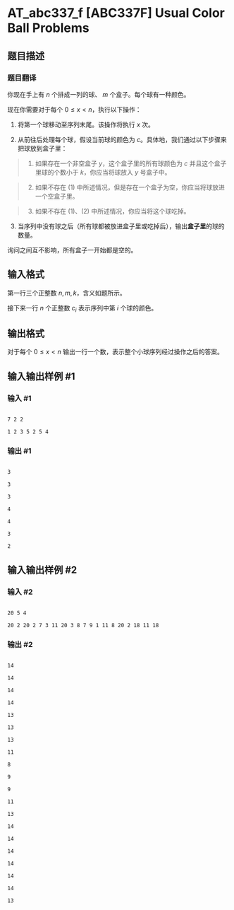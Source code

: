 # AT_abc337_f [ABC337F] Usual Color Ball Problems

## 题目描述

### 题目翻译

你现在手上有 $n$ 个排成一列的球、 $m$ 个盒子。每个球有一种颜色。

现在你需要对于每个 $0\le x< n$，执行以下操作：

1. 将第一个球移动至序列末尾。该操作将执行 $x$ 次。
2. 从前往后处理每个球，假设当前球的颜色为 $c$。具体地，我们通过以下步骤来把球放到盒子里：
> 1. 如果存在一个非空盒子 $y$，这个盒子里的所有球颜色为 $c$ 并且这个盒子里球的个数小于 $k$，你应当将球放入 $y$ 号盒子中。
>2. 如果不存在 (1) 中所述情况，但是存在一个盒子为空，你应当将球放进一个空盒子里。
> 3. 如果不存在 (1)、(2) 中所述情况，你应当将这个球吃掉。

3. 当序列中没有球之后（所有球都被放进盒子里或吃掉后），输出**盒子里**的球的数量。

询问之间互不影响，所有盒子一开始都是空的。

## 输入格式

第一行三个正整数 $n,m,k$，含义如题所示。

接下来一行 $n$ 个正整数 $c_i$ 表示序列中第 $i$ 个球的颜色。

## 输出格式

对于每个 $0\le x<n$ 输出一行一个数，表示整个小球序列经过操作之后的答案。

## 输入输出样例 #1

### 输入 #1

```
7 2 2
1 2 3 5 2 5 4
```

### 输出 #1

```
3
3
3
4
4
3
2
```

## 输入输出样例 #2

### 输入 #2

```
20 5 4
20 2 20 2 7 3 11 20 3 8 7 9 1 11 8 20 2 18 11 18
```

### 输出 #2

```
14
14
14
14
13
13
13
11
8
9
9
11
13
14
14
14
14
14
14
13
```